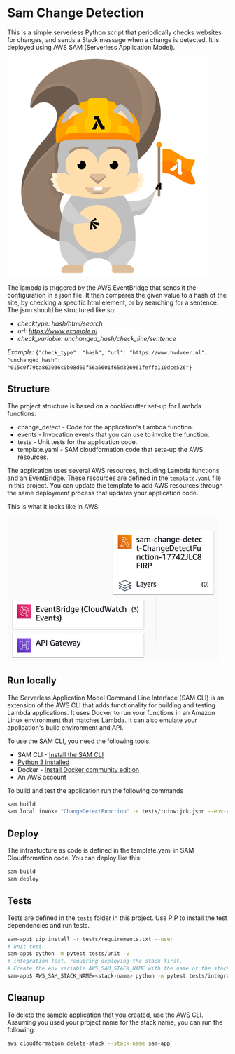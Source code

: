 # Sam Change Detection
This is a simple serverless Python script that periodically checks websites for changes, and sends a Slack message when a change is detected. It is deployed using AWS SAM (Serverless Application Model).

![img_1.png](aws_sam.png)

The lambda is triggered by the AWS EventBridge that sends it the configuration in a json file. It then compares the given value to a hash of the site, by checking a specific html element, or by searching for a sentence.
The json should be structured like so:
- _checktype: hash/html/search_
- _url: https://www.example.nl_
- _check_variable: unchanged_hash/check_line/sentence_

_Example:_
`{"check_type": "hash", "url": "https://www.hvdveer.nl", "unchanged_hash": "015c0f79ba863036c0b08d60f56a5601f65d326961feffd110dce526"}`



## Structure
The project structure is based on a cookiecutter set-up for Lambda functions:
- change_detect - Code for the application's Lambda function.
- events - Invocation events that you can use to invoke the function.
- tests - Unit tests for the application code. 
- template.yaml - SAM cloudformation code that sets-up the AWS resources.

The application uses several AWS resources, including Lambda functions and an EventBridge. These resources are defined in the `template.yaml` file in this project. You can update the template to add AWS resources through the same deployment process that updates your application code.

This is what it looks like in AWS:

![img_1.png](lambda-screenshot.png)

## Run locally

The Serverless Application Model Command Line Interface (SAM CLI) is an extension of the AWS CLI that adds functionality for building and testing Lambda applications. It uses Docker to run your functions in an Amazon Linux environment that matches Lambda. It can also emulate your application's build environment and API.

To use the SAM CLI, you need the following tools.

* SAM CLI - [Install the SAM CLI](https://docs.aws.amazon.com/serverless-application-model/latest/developerguide/serverless-sam-cli-install.html)
* [Python 3 installed](https://www.python.org/downloads/)
* Docker - [Install Docker community edition](https://hub.docker.com/search/?type=edition&offering=community)
* An AWS account

To build and test the application run the following commands

```bash
sam build 
sam local invoke "ChangeDetectFunction" -e tests/tuinwijck.json --env-vars env.json
```

## Deploy
The infrastucture as code is defined in the template.yaml in SAM Cloudformation code. You can deploy like this:
```bash
sam build
sam deploy
```

## Tests

Tests are defined in the `tests` folder in this project. Use PIP to install the test dependencies and run tests.

```bash
sam-app$ pip install -r tests/requirements.txt --user
# unit test
sam-app$ python -m pytest tests/unit -v
# integration test, requiring deploying the stack first.
# Create the env variable AWS_SAM_STACK_NAME with the name of the stack we are testing
sam-app$ AWS_SAM_STACK_NAME=<stack-name> python -m pytest tests/integration -v
```

## Cleanup

To delete the sample application that you created, use the AWS CLI. Assuming you used your project name for the stack name, you can run the following:

```bash
aws cloudformation delete-stack --stack-name sam-app
```
